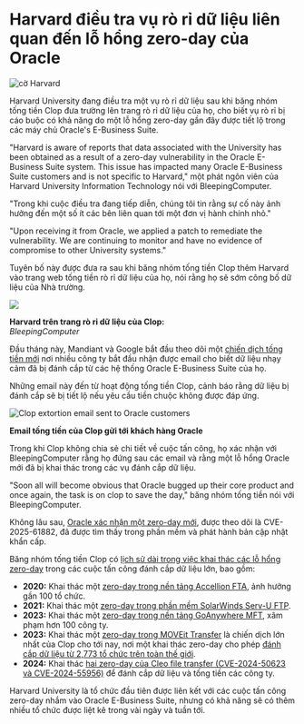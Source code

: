 # Harvard điều tra vụ rò rỉ dữ liệu liên quan đến lỗ hổng zero-day của Oracle

![cờ Harvard](https://www.bleepstatic.com/content/hl-images/2025/10/13/harvard-flag-reduced.jpg)

Harvard University đang điều tra một vụ rò rỉ dữ liệu sau khi băng nhóm tống tiền Clop đưa trường lên trang rò rỉ dữ liệu của họ, cho biết vụ rò rỉ bị cáo buộc có khả năng do một lỗ hổng zero-day gần đây được tiết lộ trong các máy chủ Oracle's E-Business Suite.

"Harvard is aware of reports that data associated with the University has been obtained as a result of a zero-day vulnerability in the Oracle E-Business Suite system. This issue has impacted many Oracle E-Business Suite customers and is not specific to Harvard," một phát ngôn viên của Harvard University Information Technology nói với BleepingComputer.

"Trong khi cuộc điều tra đang tiếp diễn, chúng tôi tin rằng sự cố này ảnh hưởng đến một số ít các bên liên quan tới một đơn vị hành chính nhỏ."

"Upon receiving it from Oracle, we applied a patch to remediate the vulnerability. We are continuing to monitor and have no evidence of compromise to other University systems."

Tuyên bố này được đưa ra sau khi băng nhóm tống tiền Clop thêm Harvard vào trang web tống tiền rò rỉ dữ liệu của họ, nói rằng họ sẽ sớm công bố dữ liệu của Nhà trường.

![](https://www.bleepstatic.com/images/news/security/d/data-breaches/c/clop/oracle/harvard/harvard-clop.jpg)

**Harvard trên trang rò rỉ dữ liệu của Clop:**  
_BleepingComputer_

Đầu tháng này, Mandiant và Google bắt đầu theo dõi một [chiến dịch tống tiền mới](https://www.bleepingcomputer.com/news/security/clop-extortion-emails-claim-theft-of-oracle-e-business-suite-data/) nơi nhiều công ty bắt đầu nhận được email cho biết dữ liệu nhạy cảm đã bị đánh cắp từ các hệ thống Oracle E-Business Suite của họ. 

Những email này đến từ hoạt động tống tiền Clop, cảnh báo rằng dữ liệu bị đánh cắp sẽ bị tiết lộ nếu yêu cầu tiền chuộc không được đáp ứng.

![Clop extortion email sent to Oracle customers](https://www.bleepstatic.com/images/news/security/c/clop/oracle-e-business-suite-extortion/clop-oracle-extortion-email.jpg)

**Email tống tiền của Clop gửi tới khách hàng Oracle**

Trong khi Clop không chia sẻ chi tiết về cuộc tấn công, họ xác nhận với BleepingComputer rằng họ đứng sau các email và rằng một lỗ hổng Oracle mới đã bị khai thác trong các vụ đánh cắp dữ liệu.

"Soon all will become obvious that Oracle bugged up their core product and once again, the task is on clop to save the day," băng nhóm tống tiền nói với BleepingComputer.

Không lâu sau, [Oracle xác nhận một zero-day mới](https://www.bleepingcomputer.com/news/security/oracle-patches-ebs-zero-day-exploited-in-clop-data-theft-attacks/), được theo dõi là CVE-2025-61882, đã được tìm thấy trong phần mềm và phát hành bản cập nhật khẩn cấp.

Băng nhóm tống tiền Clop có [lịch sử dài trong việc khai thác các lỗ hổng zero-day](https://www.bleepingcomputer.com/tag/clop/) trong các cuộc tấn công đánh cắp dữ liệu lớn, bao gồm:

* **2020:** Khai thác một [zero-day trong nền tảng Accellion FTA](https://www.bleepingcomputer.com/tag/accellion/), ảnh hưởng gần 100 tổ chức.
* **2021:** Khai thác một [zero-day trong phần mềm SolarWinds Serv-U FTP](https://www.bleepingcomputer.com/news/security/clop-gang-exploiting-solarwinds-serv-u-flaw-in-ransomware-attacks/).
* **2023:** Khai thác một [zero-day trong nền tảng GoAnywhere MFT](https://www.bleepingcomputer.com/news/security/fortra-shares-findings-on-goanywhere-mft-zero-day-attacks/), xâm phạm hơn 100 công ty.
* **2023:** Khai thác một [zero-day trong MOVEit Transfer](https://www.bleepingcomputer.com/news/security/clop-ransomware-claims-responsibility-for-moveit-extortion-attacks/) là chiến dịch lớn nhất của Clop cho tới nay, nơi một khai thác zero-day cho phép [đánh cắp dữ liệu từ 2,773 tổ chức trên toàn thế giới](https://www.emsisoft.com/en/blog/44123/unpacking-the-moveit-breach-statistics-and-analysis/).
* **2024:** Khai thác [hai zero-day của Cleo file transfer (CVE-2024-50623 và CVE-2024-55956)](https://www.bleepingcomputer.com/news/security/clop-ransomware-claims-responsibility-for-cleo-data-theft-attacks/) để đánh cắp dữ liệu và tống tiền các công ty.

Harvard University là tổ chức đầu tiên được liên kết với các cuộc tấn công zero-day nhắm vào Oracle E-Business Suite, nhưng có khả năng sẽ có thêm nhiều tổ chức được liệt kê trong vài ngày và tuần tới.